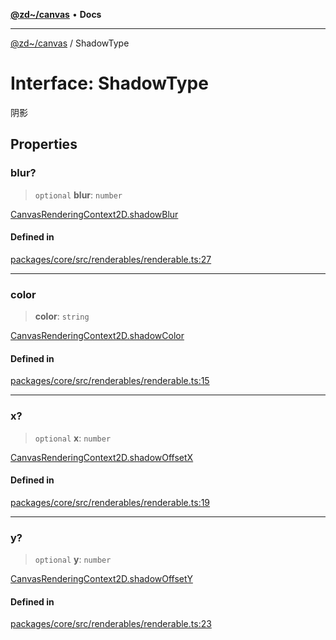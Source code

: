 [**@zd~/canvas**](../README.md) • **Docs**

***

[@zd~/canvas](../README.md) / ShadowType

# Interface: ShadowType

阴影

## Properties

### blur?

> `optional` **blur**: `number`

[CanvasRenderingContext2D.shadowBlur](https://developer.mozilla.org/docs/Web/API/CanvasRenderingContext2D/shadowBlur)

#### Defined in

[packages/core/src/renderables/renderable.ts:27](https://github.com/zhuddan/canvas/blob/c11ee44ae428df81cce04f84fbeb069a37e4f15c/packages/core/src/renderables/renderable.ts#L27)

***

### color

> **color**: `string`

[CanvasRenderingContext2D.shadowColor](https://developer.mozilla.org/docs/Web/API/CanvasRenderingContext2D/shadowColor)

#### Defined in

[packages/core/src/renderables/renderable.ts:15](https://github.com/zhuddan/canvas/blob/c11ee44ae428df81cce04f84fbeb069a37e4f15c/packages/core/src/renderables/renderable.ts#L15)

***

### x?

> `optional` **x**: `number`

[CanvasRenderingContext2D.shadowOffsetX](https://developer.mozilla.org/docs/Web/API/CanvasRenderingContext2D/shadowOffsetX)

#### Defined in

[packages/core/src/renderables/renderable.ts:19](https://github.com/zhuddan/canvas/blob/c11ee44ae428df81cce04f84fbeb069a37e4f15c/packages/core/src/renderables/renderable.ts#L19)

***

### y?

> `optional` **y**: `number`

[CanvasRenderingContext2D.shadowOffsetY](https://developer.mozilla.org/docs/Web/API/CanvasRenderingContext2D/shadowOffsetY)

#### Defined in

[packages/core/src/renderables/renderable.ts:23](https://github.com/zhuddan/canvas/blob/c11ee44ae428df81cce04f84fbeb069a37e4f15c/packages/core/src/renderables/renderable.ts#L23)
